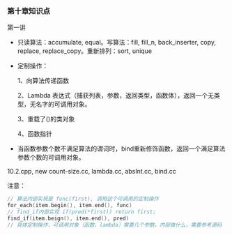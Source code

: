 ### 第十章知识点

第一讲

- 只读算法：accumulate, equal。写算法：fill, fill_n, back_inserter, copy, replace, replace_copy。重新排列：sort, unique

- 定制操作：

  1、向算法传递函数

  2、Lambda 表达式（捕获列表，参数，返回类型，函数体），返回一个无类型，无名字的可调用对象。

  3、重载了()的类对象

  4、函数指针

- 当函数参数个数不满足算法的谓词时，bind重新修饰函数，返回一个满足算法参数个数的可调用对象。

10.2.cpp, new count-size.cc, lambda.cc, absInt.cc, bind.cc

注意：

```c++
// 算法内部实现是 func(first), 调用这个可调用的定制操作
for_each(item.begin(), item.end(), func)
// find_if内部实现 if(pred(*first)) return first;
find_if(item.beign(), item.end(), pred)
// 具体定制操作，可调用对象（函数，lambda）需要几个参数，内部做什么，需要参考源码
```





